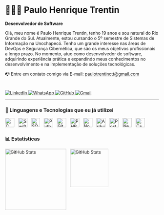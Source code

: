 # 👨🏻‍💻 Paulo Henrique Trentin

**Desenvolvedor de Software**

Olá, meu nome é Paulo Henrique Trentin, tenho 19 anos e sou natural do Rio Grande do Sul. Atualmente, estou cursando o 5º semestre de Sistemas de Informação na Unochapecó. Tenho um grande interesse nas áreas de DevOps e Segurança Cibernética, que são os meus objetivos profissionais a longo prazo. No momento, atuo como desenvolvedor de software, adquirindo experiência prática e expandindo meus conhecimentos no desenvolvimento e na implementação de soluções tecnológicas.

📭 Entre em contato comigo via E-mail: paulotrentinctt@gmail.com

#

<p align="left">
    <a href="https://www.linkedin.com/in/paulo-henrique-trentin-641425341/">
        <img 
            alt="LinkedIn" 
            title="Visite meu perfil no LinkedIn" 
            src="https://img.shields.io/badge/LinkedIn-0077B5?style=for-the-badge&logo=linkedin&logoColor=white"
        />
    </a>
    <a href="https://w.app/PauloHenriqueTrentin">
        <img 
            alt="WhatsApp" 
            title="Entre em contato pelo WhatsApp" 
            src="https://img.shields.io/badge/WhatsApp-25D366?style=for-the-badge&logo=whatsapp&logoColor=white"
        />
    </a>
    <a href="https://github.com/PauloHenriqueTrentin">
        <img 
            alt="GitHub" 
            title="Me siga no GitHub" 
            src="https://img.shields.io/badge/GitHub-100000?style=for-the-badge&logo=github&logoColor=white"
        />
    </a>
    <a href="mailto:paulotrentinctt@gmail.com?subject=Quero%20falar%20com%20voc%C3%AA!&body=Ol%C3%A1%2C%20Paulo!%20Tudo%20bem%20com%20voc%C3%AA!%3F%20Peguei%20seu%20E-mail%20atrav%C3%A9s%20do%20GitHub%20%F0%9F%98%80">
        <img 
            alt="Gmail" 
            title="Entre em contato via E-mail" 
            src="https://img.shields.io/badge/Gmail-D14836?style=for-the-badge&logo=gmail&logoColor=white"
        />
    </a>
</p>

---

### 🤖 Linguagens e Tecnologias que eu já utilizei

<img 
    align="left"
    alt="C"
    title="C"
    width="30px"
    style="padding-right: 10px;"
    src="https://cdn.jsdelivr.net/gh/devicons/devicon@latest/icons/c/c-original.svg" 
/>

<img 
    align="left"
    alt="Swift"
    title="Swift"
    width="30px"
    style="padding-right: 10px;"
    src="https://cdn.jsdelivr.net/gh/devicons/devicon@latest/icons/swift/swift-original.svg"
/>

<img 
    align="left"
    alt="SQL Server"
    title="SQL Server"
    width="28px"
    style="padding-right: 10px;"
    src="https://cdn.jsdelivr.net/gh/devicons/devicon@latest/icons/microsoftsqlserver/microsoftsqlserver-original-wordmark.svg" 
/>

<img 
    align="left"
    alt="Python"
    title="Python"
    width="30px"
    style="padding-right: 10px;"
    src="https://cdn.jsdelivr.net/gh/devicons/devicon@latest/icons/python/python-original.svg"
/>

<img 
    align="left"
    alt="Git"
    title="Git"
    width="30px"
    style="padding-right: 10px;"
    src="https://cdn.jsdelivr.net/gh/devicons/devicon@latest/icons/git/git-original.svg"
/>

<img 
    align="left"
    alt="PHP"
    title="PHP"
    width="30px"
    style="padding-right: 10px;"
    src="https://cdn.jsdelivr.net/gh/devicons/devicon@latest/icons/php/php-original.svg"
/>

<img 
    align="left"
    alt="Node.js"
    title="Node.js"
    width="30px"
    style="padding-right: 10px;"
    src="https://cdn.jsdelivr.net/gh/devicons/devicon@latest/icons/nodejs/nodejs-original-wordmark.svg"
/>

<img 
    align="left"
    alt="Arduino"
    title="Arduino"
    width="30px"
    style="padding-right: 10px;"
    src="https://cdn.jsdelivr.net/gh/devicons/devicon@latest/icons/arduino/arduino-original.svg"
/>

<img 
    align="left"
    alt="Postman"
    title="Postman"
    width="30px"
    style="padding-right: 10px;"
    src="https://cdn.jsdelivr.net/gh/devicons/devicon@latest/icons/postman/postman-original.svg"
/>

<img 
    align="left"
    alt="Next.js"
    title="Next.js"
    width="30px"
    style="padding-right: 10px;"
    src="https://cdn.jsdelivr.net/gh/devicons/devicon@latest/icons/nextjs/nextjs-original.svg"
/>

<img 
    align="left"
    alt="C++"
    title="C++"
    width="30px"
    style="padding-right: 10px;"
    src="https://cdn.jsdelivr.net/gh/devicons/devicon@latest/icons/cplusplus/cplusplus-original.svg"
/>
<br/>
<br/>

### 📊 Estatísticas

<p>
  <img 
    align="left" 
    alt="GitHub Stats" 
    height="200" 
    style="padding-right: 10px;" 
    src="https://github-readme-stats.vercel.app/api?username=PauloHenriqueTrentin&show_icons=true&theme=gruvbox&=true&locale=pt-br" 
  />

<img 
      align="left" 
      alt="GitHub Stats" 
      height="125" 
      src="https://github-readme-stats.vercel.app/api/top-langs/?username=PauloHenriqueTrentin&theme=gruvbox&layout=compact&custom_title=Tecnologias&langs_count=9" 
/>

</p>
